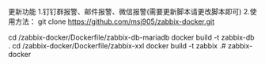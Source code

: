 更新功能
1.钉钉群报警、邮件报警、微信报警(需要更新脚本请更改脚本即可)
2.使用方法：
    git clone https://github.com/msj905/zabbix-docker.git
	
   cd /zabbix-docker/Dockerfile/zabbix-db-mariadb
   docker build -t zabbix-db .
  cd /zabbix-docker/Dockerfile/zabbix-xxl
  docker build -t zabbix .# zabbix-docker

